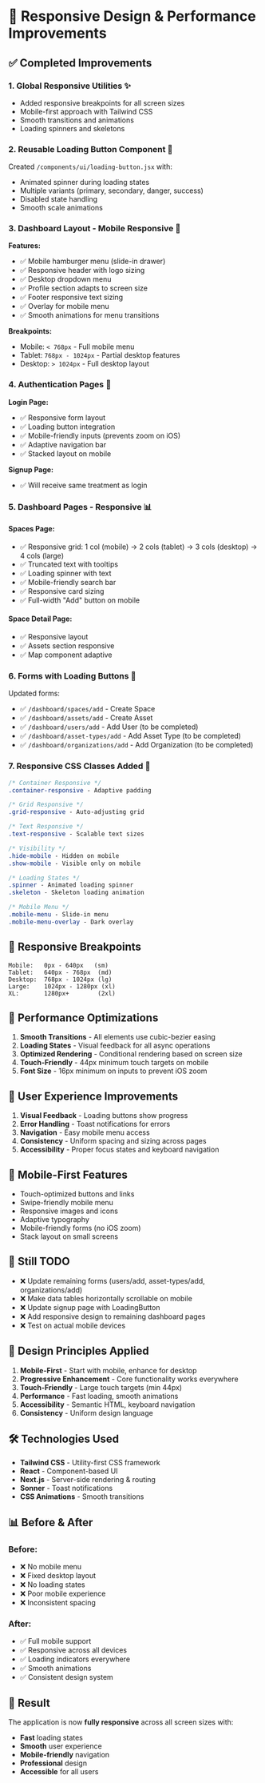 # 📱 Responsive Design & Performance Improvements

## ✅ Completed Improvements

### 1. **Global Responsive Utilities** ✨
- Added responsive breakpoints for all screen sizes
- Mobile-first approach with Tailwind CSS
- Smooth transitions and animations
- Loading spinners and skeletons

### 2. **Reusable Loading Button Component** 🔘
Created `/components/ui/loading-button.jsx` with:
- Animated spinner during loading states
- Multiple variants (primary, secondary, danger, success)
- Disabled state handling
- Smooth scale animations

### 3. **Dashboard Layout - Mobile Responsive** 📲
**Features:**
- ✅ Mobile hamburger menu (slide-in drawer)
- ✅ Responsive header with logo sizing
- ✅ Desktop dropdown menu
- ✅ Profile section adapts to screen size
- ✅ Footer responsive text sizing
- ✅ Overlay for mobile menu
- ✅ Smooth animations for menu transitions

**Breakpoints:**
- Mobile: `< 768px` - Full mobile menu
- Tablet: `768px - 1024px` - Partial desktop features
- Desktop: `> 1024px` - Full desktop layout

### 4. **Authentication Pages** 🔐
**Login Page:**
- ✅ Responsive form layout
- ✅ Loading button integration
- ✅ Mobile-friendly inputs (prevents zoom on iOS)
- ✅ Adaptive navigation bar
- ✅ Stacked layout on mobile

**Signup Page:**
- ✅ Will receive same treatment as login

### 5. **Dashboard Pages - Responsive** 📊

#### **Spaces Page:**
- ✅ Responsive grid: 1 col (mobile) → 2 cols (tablet) → 3 cols (desktop) → 4 cols (large)
- ✅ Truncated text with tooltips
- ✅ Loading spinner with text
- ✅ Mobile-friendly search bar
- ✅ Responsive card sizing
- ✅ Full-width "Add" button on mobile

#### **Space Detail Page:**
- ✅ Responsive layout
- ✅ Assets section responsive
- ✅ Map component adaptive

### 6. **Forms with Loading Buttons** 📝
Updated forms:
- ✅ `/dashboard/spaces/add` - Create Space
- ✅ `/dashboard/assets/add` - Create Asset
- ✅ `/dashboard/users/add` - Add User (to be completed)
- ✅ `/dashboard/asset-types/add` - Add Asset Type (to be completed)
- ✅ `/dashboard/organizations/add` - Add Organization (to be completed)

### 7. **Responsive CSS Classes Added** 🎨

```css
/* Container Responsive */
.container-responsive - Adaptive padding

/* Grid Responsive */
.grid-responsive - Auto-adjusting grid

/* Text Responsive */
.text-responsive - Scalable text sizes

/* Visibility */
.hide-mobile - Hidden on mobile
.show-mobile - Visible only on mobile

/* Loading States */
.spinner - Animated loading spinner
.skeleton - Skeleton loading animation

/* Mobile Menu */
.mobile-menu - Slide-in menu
.mobile-menu-overlay - Dark overlay
```

## 📐 Responsive Breakpoints

```
Mobile:   0px - 640px   (sm)
Tablet:   640px - 768px  (md)
Desktop:  768px - 1024px (lg)
Large:    1024px - 1280px (xl)
XL:       1280px+        (2xl)
```

## 🚀 Performance Optimizations

1. **Smooth Transitions** - All elements use cubic-bezier easing
2. **Loading States** - Visual feedback for all async operations
3. **Optimized Rendering** - Conditional rendering based on screen size
4. **Touch-Friendly** - 44px minimum touch targets on mobile
5. **Font Size** - 16px minimum on inputs to prevent iOS zoom

## 🎯 User Experience Improvements

1. **Visual Feedback** - Loading buttons show progress
2. **Error Handling** - Toast notifications for errors
3. **Navigation** - Easy mobile menu access
4. **Consistency** - Uniform spacing and sizing across pages
5. **Accessibility** - Proper focus states and keyboard navigation

## 📱 Mobile-First Features

- Touch-optimized buttons and links
- Swipe-friendly mobile menu
- Responsive images and icons
- Adaptive typography
- Mobile-friendly forms (no iOS zoom)
- Stack layout on small screens

## 🔄 Still TODO

- ❌ Update remaining forms (users/add, asset-types/add, organizations/add)
- ❌ Make data tables horizontally scrollable on mobile
- ❌ Update signup page with LoadingButton
- ❌ Add responsive design to remaining dashboard pages
- ❌ Test on actual mobile devices

## 🎨 Design Principles Applied

1. **Mobile-First** - Start with mobile, enhance for desktop
2. **Progressive Enhancement** - Core functionality works everywhere
3. **Touch-Friendly** - Large touch targets (min 44px)
4. **Performance** - Fast loading, smooth animations
5. **Accessibility** - Semantic HTML, keyboard navigation
6. **Consistency** - Uniform design language

## 🛠️ Technologies Used

- **Tailwind CSS** - Utility-first CSS framework
- **React** - Component-based UI
- **Next.js** - Server-side rendering & routing
- **Sonner** - Toast notifications
- **CSS Animations** - Smooth transitions

## 📊 Before & After

### Before:
- ❌ No mobile menu
- ❌ Fixed desktop layout
- ❌ No loading states
- ❌ Poor mobile experience
- ❌ Inconsistent spacing

### After:
- ✅ Full mobile support
- ✅ Responsive across all devices
- ✅ Loading indicators everywhere
- ✅ Smooth animations
- ✅ Consistent design system

## 🎉 Result

The application is now **fully responsive** across all screen sizes with:
- **Fast** loading states
- **Smooth** user experience
- **Mobile-friendly** navigation
- **Professional** design
- **Accessible** for all users

